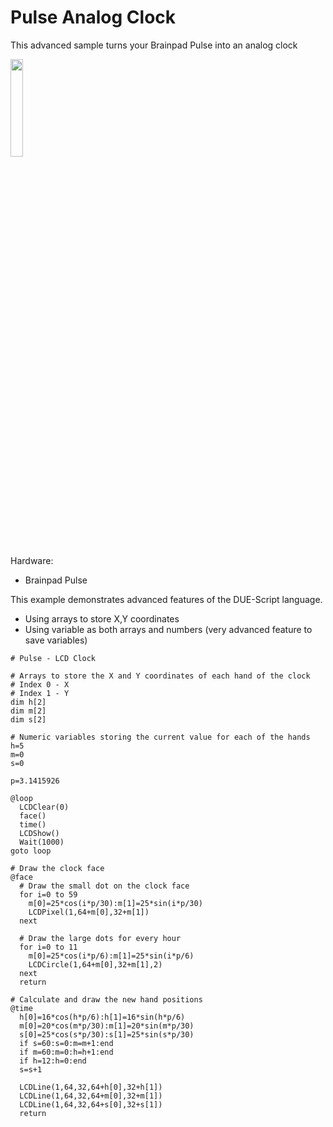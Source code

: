 # Pulse Analog Clock

This advanced sample turns your Brainpad Pulse into an analog clock

<img src="https://www.brainpad.com/wp-content/uploads/2021/06/BrainPadPulse-4-1.png" width="20%" height="20%" />

Hardware:
- Brainpad Pulse

This example demonstrates advanced features of the DUE-Script language. 
- Using arrays to store X,Y coordinates
- Using variable as both arrays and numbers (very advanced feature to save variables)

```basic
# Pulse - LCD Clock

# Arrays to store the X and Y coordinates of each hand of the clock
# Index 0 - X
# Index 1 - Y
dim h[2]
dim m[2]
dim s[2]

# Numeric variables storing the current value for each of the hands
h=5
m=0
s=0

p=3.1415926

@loop
  LCDClear(0)
  face()
  time()
  LCDShow()
  Wait(1000)
goto loop
  
# Draw the clock face
@face
  # Draw the small dot on the clock face
  for i=0 to 59
    m[0]=25*cos(i*p/30):m[1]=25*sin(i*p/30)
    LCDPixel(1,64+m[0],32+m[1])
  next

  # Draw the large dots for every hour
  for i=0 to 11
    m[0]=25*cos(i*p/6):m[1]=25*sin(i*p/6)
    LCDCircle(1,64+m[0],32+m[1],2)
  next
  return

# Calculate and draw the new hand positions
@time
  h[0]=16*cos(h*p/6):h[1]=16*sin(h*p/6)
  m[0]=20*cos(m*p/30):m[1]=20*sin(m*p/30)
  s[0]=25*cos(s*p/30):s[1]=25*sin(s*p/30)
  if s=60:s=0:m=m+1:end
  if m=60:m=0:h=h+1:end
  if h=12:h=0:end
  s=s+1
  
  LCDLine(1,64,32,64+h[0],32+h[1])
  LCDLine(1,64,32,64+m[0],32+m[1])
  LCDLine(1,64,32,64+s[0],32+s[1])
  return
```
